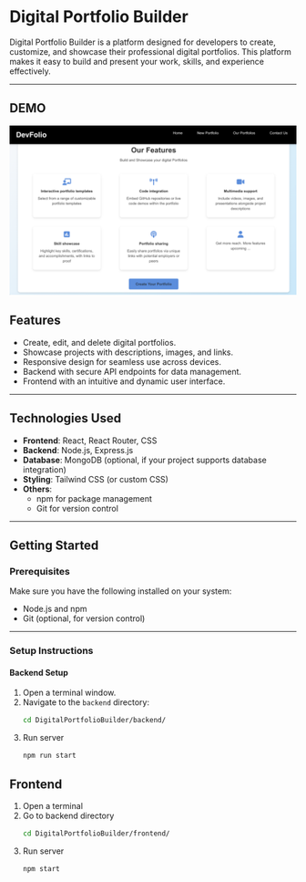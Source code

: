 
<!-- 
Instruction to Run the web application -->


# Digital Portfolio Builder

Digital Portfolio Builder is a platform designed for developers to create, customize, and showcase their professional digital portfolios. This platform makes it easy to build and present your work, skills, and experience effectively.

---

## DEMO 
![alt text](image-1.png)


## Features

- Create, edit, and delete digital portfolios.
- Showcase projects with descriptions, images, and links.
- Responsive design for seamless use across devices.
- Backend with secure API endpoints for data management.
- Frontend with an intuitive and dynamic user interface.

---

## Technologies Used

- **Frontend**: React, React Router, CSS
- **Backend**: Node.js, Express.js
- **Database**: MongoDB (optional, if your project supports database integration)
- **Styling**: Tailwind CSS (or custom CSS)
- **Others**: 
  - npm for package management
  - Git for version control

---

## Getting Started

### Prerequisites

Make sure you have the following installed on your system:
- Node.js and npm
- Git (optional, for version control)

---

### Setup Instructions

#### Backend Setup

1. Open a terminal window.
2. Navigate to the `backend` directory:
   ```bash
   cd DigitalPortfolioBuilder/backend/
    ```
3. Run server
    ```bash
    npm run start
    ```

## Frontend
1. Open a terminal
2. Go to backend directory 
    ```bash
    cd DigitalPortfolioBuilder/frontend/
    ```
3. Run server
    ```bash
    npm start
    ```